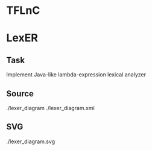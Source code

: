 # TFLnC
# LexER

## Task

Implement Java-like lambda-expression lexical analyzer


## Source

./lexer_diagram
./lexer_diagram.xml


## SVG

./lexer_diagram.svg

